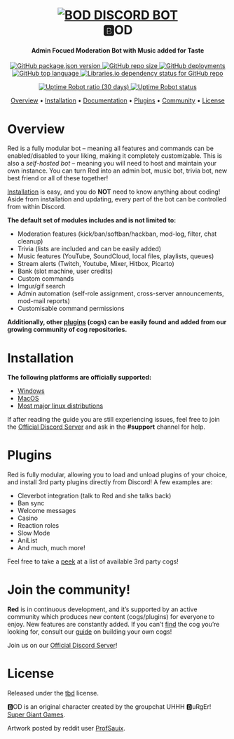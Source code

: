 <h1 align="center">
  <br>
  <a href="https://github.com/Cog-Creators/Red-DiscordBot/tree/V3/develop"><img src="https://i.imgur.com/YLgdbNN.png" alt="BOD DISCORD BOT"></a>
  <br>
  🅱OD
  <br>
</h1>
<h4 align="center">Admin Focued Moderation Bot with Music added for Taste</h4>
<p align="center">
  <a href="https://github.com/Kvrnn/BOD">
     <img alt="GitHub package.json version" src="https://img.shields.io/github/package-json/v/Kvrnn/BOD">
  </a>
  <a href="https://github.com/Kvrnn/BOD">
     <img alt="GitHub repo size" src="https://img.shields.io/github/repo-size/Kvrnn/BOD">
  </a>
  <a href="https://github.com/Kvrnn/BOD/deployments/activity_log?environment=bod-discordbot">
     <img alt="GitHub deployments" src="https://img.shields.io/github/deployments/Kvrnn/BOD/bod-discordbot">
  </a>
  <a href="https://github.com/Kvrnn/BOD">
      <img alt="GitHub top language" src="https://img.shields.io/github/languages/top/kvrnn/bod">
  </a>
  <a href="https://libraries.io/github/Kvrnn/BOD">
      <img alt="Libraries.io dependency status for GitHub repo" src="https://img.shields.io/librariesio/github/Kvrnn/BOD">
  </a>
</p>
<p align="center">
  <a href="https://bod-discordbot.herokuapp.com/">
    <img alt="Uptime Robot ratio (30 days)" src="https://img.shields.io/uptimerobot/ratio/m785542661-82f3c549c0416e08dc11718f">
  </a>
  <a href="https://bod-discordbot.herokuapp.com/">
    <img alt="Uptime Robot status" src="https://img.shields.io/uptimerobot/status/m785542661-82f3c549c0416e08dc11718f">
  </a>
</p>
<p align="center">
  <a href="#overview">Overview</a>
  •
  <a href="#installation">Installation</a>
  •
  <a href="http://red-discordbot.readthedocs.io/en/stable/index.html">Documentation</a>
  •
  <a href="#plugins">Plugins</a>
  •
  <a href="#join-the-community">Community</a>
  •
  <a href="#license">License</a>
</p>

# Overview

Red is a fully modular bot – meaning all features and commands can be enabled/disabled to your
liking, making it completely customizable. This is also a *self-hosted bot* – meaning you will need
to host and maintain your own instance. You can turn Red into an admin bot, music bot, trivia bot,
new best friend or all of these together!  

[Installation](#installation) is easy, and you do **NOT** need to know anything about coding! Aside
from installation and updating, every part of the bot can be controlled from within Discord.

**The default set of modules includes and is not limited to:**

- Moderation features (kick/ban/softban/hackban, mod-log, filter, chat cleanup)
- Trivia (lists are included and can be easily added)
- Music features (YouTube, SoundCloud, local files, playlists, queues)
- Stream alerts (Twitch, Youtube, Mixer, Hitbox, Picarto)
- Bank (slot machine, user credits)
- Custom commands
- Imgur/gif search
- Admin automation (self-role assignment, cross-server announcements, mod-mail reports)
- Customisable command permissions

**Additionally, other [plugins](#plugins) (cogs) can be easily found and added from our growing
community of cog repositories.**

# Installation

**The following platforms are officially supported:** 

- [Windows](https://red-discordbot.readthedocs.io/en/stable/install_windows.html)
- [MacOS](https://red-discordbot.readthedocs.io/en/stable/install_linux_mac.html)
- [Most major linux distributions](https://red-discordbot.readthedocs.io/en/stable/install_linux_mac.html)

If after reading the guide you are still experiencing issues, feel free to join the
[Official Discord Server](https://discord.gg/red) and ask in the **#support** channel for help.

# Plugins

Red is fully modular, allowing you to load and unload plugins of your choice, and install 3rd party
plugins directly from Discord! A few examples are:

- Cleverbot integration (talk to Red and she talks back)
- Ban sync
- Welcome messages
- Casino
- Reaction roles
- Slow Mode
- AniList
- And much, much more!

Feel free to take a [peek](https://cogboard.red/t/approved-repositories/210) at a list of
available 3rd party cogs!

# Join the community!

**Red** is in continuous development, and it’s supported by an active community which produces new
content (cogs/plugins) for everyone to enjoy. New features are constantly added. If you can’t
[find](https://cogboard.red/t/approved-repositories/210) the cog you’re looking for,
consult our [guide](https://red-discordbot.readthedocs.io/en/stable/guide_cog_creation.html) on
building your own cogs!

Join us on our [Official Discord Server](https://discord.gg/red)!

# License

Released under the [tbd](https://www.google.com) license.

🅱OD is an original character created by the groupchat UHHH 🅱uRgEr!
[Super Giant Games](https://www.supergiantgames.com/games/transistor/).

Artwork posted by reddit user [ProfSauix](https://www.reddit.com/user/ProfSauix/).